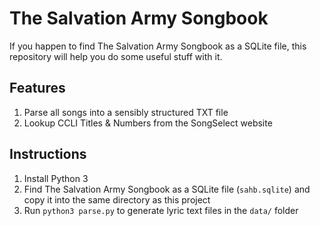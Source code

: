 # The Salvation Army Songbook

If you happen to find The Salvation Army Songbook as a SQLite file, this repository will help you do some useful stuff with it.

## Features

1. Parse all songs into a sensibly structured TXT file
2. Lookup CCLI Titles & Numbers from the SongSelect website

## Instructions

1. Install Python 3
2. Find The Salvation Army Songbook as a SQLite file (`sahb.sqlite`) and copy it into the same directory as this project
4. Run `python3 parse.py` to generate lyric text files in the `data/` folder
